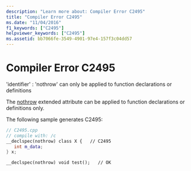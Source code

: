 ```yaml
---
description: "Learn more about: Compiler Error C2495"
title: "Compiler Error C2495"
ms.date: "11/04/2016"
f1_keywords: ["C2495"]
helpviewer_keywords: ["C2495"]
ms.assetid: bb7066fe-3549-4901-97e4-157f3c04dd57
---
```

# Compiler Error C2495

'identifier' : 'nothrow' can only be applied to function declarations or definitions

The [nothrow](../../cpp/nothrow-cpp.md) extended attribute can be applied to function declarations or definitions only.

The following sample generates C2495:

```cpp
// C2495.cpp
// compile with: /c
__declspec(nothrow) class X {   // C2495
   int m_data;
} x;

__declspec(nothrow) void test();   // OK
```
